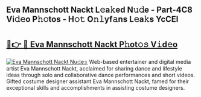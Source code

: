 ## Eva Mannschott Nackt L𝚎a𝚔ed N𝚞𝚍e - Part-4C8 Vi𝚍𝚎o P𝚑𝚘tos - H𝚘𝚝 O𝚗𝚕yf𝚊ns L𝚎a𝚔s YcCEl

# <h2><a href="http://kf7n8v.oniu.top/?m=Eva+Mannschott+Nackt">🔗👉 🔴 Eva Mannschott Nackt P𝚑ot𝚘𝚜 V𝚒d𝚎o</a></h2>

[![Eva Mannschott Nackt Nu𝚍e𝚜](https://i.imgur.com/0qMVB7G.gif)](http://kf7n8v.oniu.top/?m=Eva+Mannschott+Nackt)
Web-based entertainer and digital media artist Eva Mannschott Nackt, acclaimed for sharing dance and lifestyle ideas through solo and collaborative dance performances and short videos. Gifted costume designer assistant Eva Mannschott Nackt, famed for their exceptional skills and accomplishments in assisting costume designers.  
